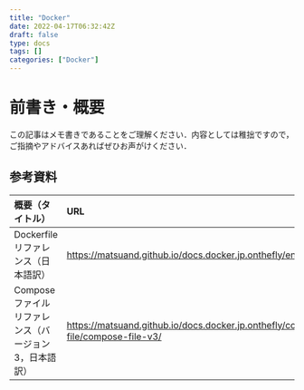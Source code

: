 ```yaml
---
title: "Docker"
date: 2022-04-17T06:32:42Z
draft: false
type: docs
tags: []
categories: ["Docker"]
---
```


# 前書き・概要
この記事はメモ書きであることをご理解ください．内容としては稚拙ですので，ご指摘やアドバイスあればぜひお声がけください．

## 参考資料
| 概要（タイトル） | URL |
| :-- | :-- |
| Dockerfileリファレンス（日本語訳） | https://matsuand.github.io/docs.docker.jp.onthefly/engine/reference/builder/ |
| Composeファイルリファレンス（バージョン3，日本語訳） | https://matsuand.github.io/docs.docker.jp.onthefly/compose/compose-file/compose-file-v3/ |
